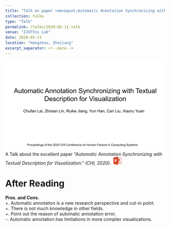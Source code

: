 ```yaml
---
title: "Talk on paper <em>&quot;Automatic Annotation Synchronizing with Textual Description for Visualization.&quot;</em>"
collection: talks
type: "Talk"
permalink: /talks/2020-05-11-talk
venue: "ZJUTVis Lab"
date: 2020-05-11
location: "Hangzhou, Zhejiang"
excerpt_separator: <!--more-->
---    
```


<!--more-->
<img src="/images/GroupMeetingReport202005.png" />             
A Talk about the excellent paper <em>"Automatic Annotation Synchronizing with Textual Description for Visualization." (CHI, 2020)</em>.&nbsp;&nbsp;<a href="/files/GroupMeetingReport202005.pptx"><img src="/images/ppt.png" weight="25px" height="25px"/></a>                           
    
After Reading
======       
<strong>Pros. and Cons.</strong>                                
+. Automatic annotation is a new research perspective and cut-in point.                                                     
+. There is not much knowledge in other fields.                                                              
+. Point out the reason of automatic annotation error.                                              
-. Automatic annotation has limitations in more complex visualizations.    